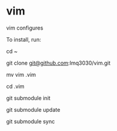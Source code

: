 vim
===

vim configures

To install, run:

cd ~

git clone git@github.com:lmq3030/vim.git

mv vim .vim

cd .vim

git submodule init

git submodule update

git submodule sync

